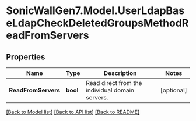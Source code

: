 # SonicWallGen7.Model.UserLdapBaseLdapCheckDeletedGroupsMethodReadFromServers

## Properties

Name | Type | Description | Notes
------------ | ------------- | ------------- | -------------
**ReadFromServers** | **bool** | Read direct from the individual domain servers. | [optional] 

[[Back to Model list]](../README.md#documentation-for-models) [[Back to API list]](../README.md#documentation-for-api-endpoints) [[Back to README]](../README.md)

